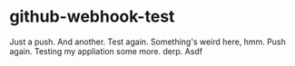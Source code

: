 github-webhook-test
===================

Just a push. And another. Test again. Something's weird here, hmm.  Push again. Testing my appliation some more.
derp.  Asdf
